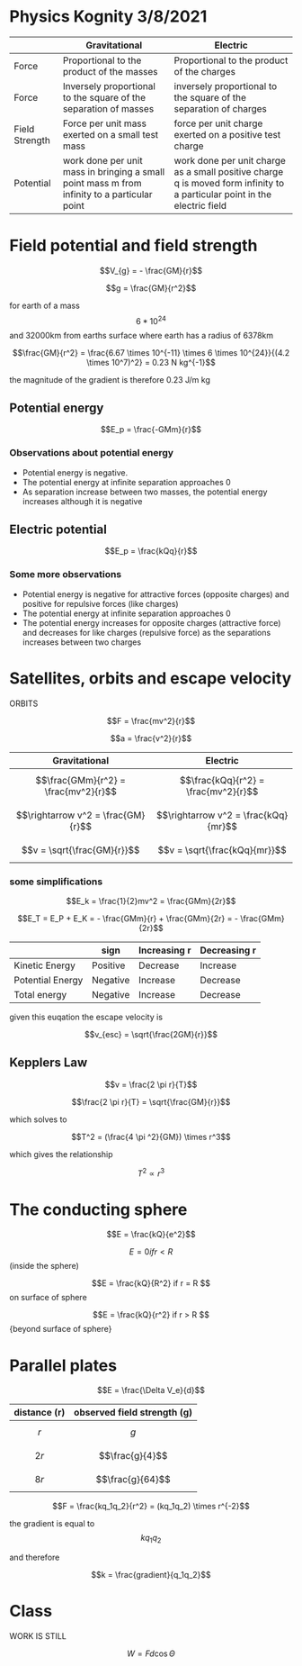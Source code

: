 <script type="text/javascript" async src="https://cdnjs.cloudflare.com/ajax/libs/mathjax/2.7.5/MathJax.js?config=TeX-MML-AM_CHTML"></script>
<script type="text/javascript" async
  src="https://cdnjs.cloudflare.com/ajax/libs/mathjax/2.7.5/MathJax.js?config=TeX-MML-AM_CHTML">
</script>


# Physics Kognity 3/8/2021

|                | Gravitational                                                                                | Electric                                                                                                                  |
| -------------- | -------------------------------------------------------------------------------------------- | ------------------------------------------------------------------------------------------------------------------------- |
| Force          | Proportional to the product of the masses                                                    | Proportional to the product of the charges                                                                                |
| Force          | Inversely proportional to the square of the separation of masses                             | inversely proportional to the square of the separation of charges                                                         |
| Field Strength | Force per unit mass exerted on a small test mass                                             | force per unit charge exerted on a positive test charge                                                                   |
| Potential      | work done per unit mass in bringing a small point mass m from infinity to a particular point | work done per unit charge as a small positive charge q is moved form infinity to a particular point in the electric field |







# Field potential and field strength

$$V_{g} = - \frac{GM}{r}$$

$$g = \frac{GM}{r^2}$$

for earth of a mass $$6*10^{24}$$ and 32000km from earths surface where earth has a radius of 6378km

$$\frac{GM}{r^2} = \frac{6.67 \times 10^{-11} \times 6 \times 10^{24}}{(4.2 \times 10^7)^2} = 0.23 N  kg^{-1}$$


the magnitude of the gradient is therefore 0.23 J/m kg


## Potential energy

$$E_p = \frac{-GMm}{r}$$


### Observations about potential energy
 - Potential energy is negative.
 - The potential energy at infinite separation approaches 0
 - As separation increase between two masses, the potential energy increases although it is negative



## Electric potential

$$E_p = \frac{kQq}{r}$$

### Some more observations
 - Potential energy is negative for attractive forces (opposite charges) and positive for repulsive forces (like charges)
 - The potential energy at infinite separation approaches 0
 - The potential energy increases for opposite charges (attractive force) and decreases for like charges (repulsive force) as the separations increases between two charges




# Satellites, orbits and escape velocity


 
 ORBITS
 
 $$F = \frac{mv^2}{r}$$
 
 $$a = \frac{v^2}{r}$$
 
 | Gravitational                        | Electric                             |
 | ------------------------------------ | ------------------------------------ |
 | $$\frac{GMm}{r^2} = \frac{mv^2}{r}$$ | $$\frac{kQq}{r^2} = \frac{mv^2}{r}$$ |
 | $$\rightarrow v^2 = \frac{GM}{r}$$   | $$\rightarrow v^2 = \frac{kQq}{mr}$$ |
 | $$v = \sqrt{\frac{GM}{r}}$$          | $$v = \sqrt{\frac{kQq}{mr}}$$        |






### some simplifications

$$E_k = \frac{1}{2}mv^2 = \frac{GMm}{2r}$$



$$E_T = E_P + E_K = - \frac{GMm}{r} + \frac{GMm}{2r} = - \frac{GMm}{2r}$$



|                  | sign     | Increasing r | Decreasing r |
| ---------------- | -------- | ------------ | ------------ |
| Kinetic Energy   | Positive | Decrease     | Increase     |
| Potential Energy | Negative | Increase     | Decrease     |
| Total energy     | Negative | Increase     | Decrease     |




given this euqation the escape velocity  is


$$v_{esc} = \sqrt{\frac{2GM}{r}}$$



## Kepplers Law

$$v = \frac{2 \pi r}{T}$$

$$\frac{2 \pi r}{T} = \sqrt{\frac{GM}{r}}$$



which solves to 


$$T^2 = (\frac{4 \pi ^2}{GM}) \times r^3$$


which gives the relationship

$$T^2 \propto r^3$$





# The conducting sphere


$$E = \frac{kQ}{e^2}$$


$$ E = 0 if r < R $$ (inside the sphere)

$$E = \frac{kQ}{R^2} if r = R $$ on surface of sphere

$$E = \frac{kQ}{r^2} if r > R $$ {beyond surface of sphere}





# Parallel plates

$$E = \frac{\Delta V_e}{d}$$





| distance (r) | observed field strength (g) |
| ------------ | --------------------------- |
| $$r$$        | $$g         $$              |
| $$2r     $$  | $$\frac{g}{4}$$             |
| $$8r$$       | $$\frac{g}{64}$$            |





$$F = \frac{kq_1q_2}{r^2} = (kq_1q_2) \times r^{-2}$$


the gradient is equal to $$kq_1q_2$$

and therefore


$$k = \frac{gradient}{q_1q_2}$$




# Class

WORK IS STILL

$$W = Fd \cos{\Theta}$$